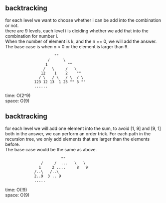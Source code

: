## backtracking
for each level we want to choose whether i can be add into the combination or not.<br>
there are 9 levels, each level i is diciding whether we add that into the combination for number i.<br>
When the number of element is k, and the n == 0, we will add the answer. The base case is when n < 0 or the element is larger than 9.

			              ""
			           /      \
			          1         ""
			         /   \     /   \
			        12    1    2    ""
			       / \   / \   / \  / \
			     123 12 13  1 23 "" 3 ""
			     ......

time: O(2^9)<br>
space: O(9)
## backtracking
for each level we will add one element into the sum, to avoid [1, 9] and [9, 1] both in the answer, we can perform an order trick. For each path in the recursion tree, we only add elements that are larger than the elements before.<br>
The base case would be the same as above.<br>

			                 ""
			        /     /  ...   \   \
			       1     2 ....     8   9
			     /..\   /..\
			     2..9  3 .. 9
			     .....

time: O(!9)<br>
space: O(9)

